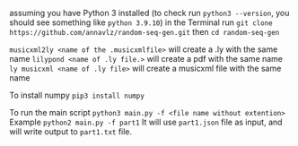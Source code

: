 assuming you have Python 3 installed (to check run `python3 --version`, you should see something like `python 3.9.10`)
in the Terminal run `git clone https://github.com/annavlz/random-seq-gen.git`
then `cd random-seq-gen`

`musicxml2ly <name of the .musicxmlfile>` will create a .ly with the same name
`lilypond <name of .ly file.>` will create a pdf with the same name
`ly musicxml <name of .ly file>` will create a musicxml file with the same name

To install numpy `pip3 install numpy`

To run the main script `python3 main.py -f <file name without extention>`
Example `python2 main.py -f part1`
It will use `part1.json` file as input, and will write output to `part1.txt` file.